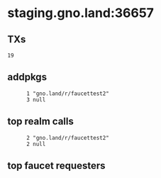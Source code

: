 # staging.gno.land:36657

## TXs
```
19
```

## addpkgs
```
      1 "gno.land/r/faucettest2"
      3 null
```

## top realm calls
```
      2 "gno.land/r/faucettest2"
      2 null
```

## top faucet requesters
```
```

